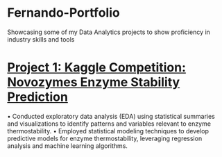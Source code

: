 # Fernando-Portfolio
Showcasing some of my Data Analytics projects to show proficiency in industry skills and tools 

# [Project 1: Kaggle Competition: Novozymes Enzyme Stability Prediction](https://colab.research.google.com/drive/1Qmj3DgOgoaARsjxERBxO35f8eJePev-y)
• Conducted exploratory data analysis (EDA) using statistical summaries and visualizations to identify patterns and variables relevant to
enzyme thermostability.
• Employed statistical modeling techniques to develop predictive models for enzyme thermostability, leveraging regression analysis and
machine learning algorithms.
